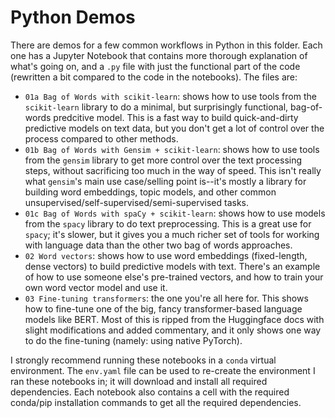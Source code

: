 # Python Demos

There are demos for a few common workflows in Python in this folder.  Each one has a Jupyter Notebook that contains more thorough explanation of what's going on, and a `.py` file with just the functional part of the code (rewritten a bit compared to the code in the notebooks).  The files are:

- `01a Bag of Words with scikit-learn`: shows how to use tools from the `scikit-learn` library to do a minimal, but surprisingly functional, bag-of-words predcitive model.  This is a fast way to build quick-and-dirty predictive models on text data, but you don't get a lot of control over the process compared to other methods.
- `01b Bag of Words with Gensim + scikit-learn`: shows how to use tools from the `gensim` library to get more control over the text processing steps, without sacrificing too much in the way of speed.  This isn't really what `gensim`'s main use case/selling point is--it's mostly a library for building word embeddings, topic models, and other common unsupervised/self-supervised/semi-supervised tasks.
- `01c Bag of Words with spaCy + scikit-learn`: shows how to use models from the `spacy` library to do text preprocessing.  This is a great use for `spacy`; it's slower, but it gives you a much richer set of tools for working with language data than the other two bag of words approaches.
- `02 Word vectors`: shows how to use word embeddings (fixed-length, dense vectors) to build predictive models with text.  There's an example of how to use someone else's pre-trained vectors, and how to train your own word vector model and use it.
- `03 Fine-tuning transformers`: the one you're all here for.  This shows how to fine-tune one of the big, fancy transformer-based language models like BERT.  Most of this is ripped from the Huggingface docs with slight modifications and added commentary, and it only shows one way to do the fine-tuning (namely: using native PyTorch).

I strongly recommend running these notebooks in a `conda` virtual environment.  The `env.yaml` file can be used to re-create the environment I ran these notebooks in; it will download and install all required dependencies.  Each notebook also contains a cell with the required conda/pip installation commands to get all the required dependencies.